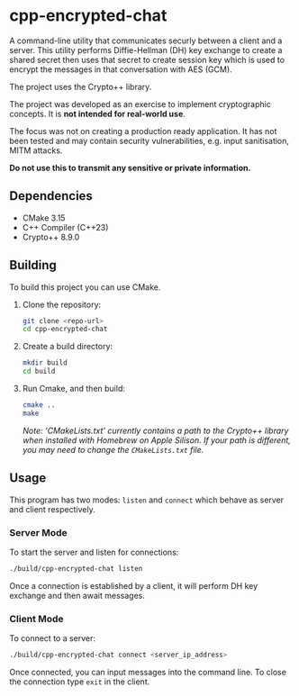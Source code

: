 # cpp-encrypted-chat

A command-line utility that communicates securly between a client and a server. This utility performs Diffie-Hellman (DH) key exchange to create a shared secret then uses that secret to create session key which is used to encrypt the messages in that conversation with AES (GCM). 

The project uses the Crypto++ library.

The project was developed as an exercise to implement cryptographic concepts. It is **not intended for real-world use**.

The focus was not on creating a production ready application. It has not been tested and may contain security vulnerabilities, e.g. input sanitisation, MITM attacks.

**Do not use this to transmit any sensitive or private information.**

## Dependencies

- CMake 3.15
- C++ Compiler (C++23)
- Crypto++ 8.9.0
## Building
To build this project you can use CMake.

1. Clone the repository:
    ```bash
    git clone <repo-url>
    cd cpp-encrypted-chat
    ```

2. Create a build directory:
    ```bash
    mkdir build
    cd build
    ```

3. Run Cmake, and then build:
    ```bash
    cmake ..
    make
    ```

    *Note: 'CMakeLists.txt' currently contains a path to the Crypto++ library when installed with Homebrew on Apple Silison. If your path is different, you may need to change the `CMakeLists.txt` file.*

## Usage

This program has two modes: `listen` and `connect` which behave as server and client respectively.

### Server Mode

To start the server and listen for connections:
```bash
./build/cpp-encrypted-chat listen
```

Once a connection is established by a client, it will perform DH key exchange and then await messages.

### Client Mode

To connect to a server:

```bash
./build/cpp-encrypted-chat connect <server_ip_address>
```

Once connected, you can input messages into the command line. 
To close the connection type `exit` in the client.


